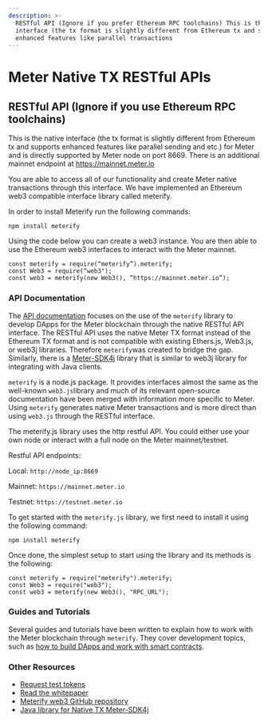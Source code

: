 ```yaml
---
description: >-
  RESTful API (Ignore if you prefer Ethereum RPC toolchains) This is the native
  interface (the tx format is slightly different from Ethereum tx and supports
  enhanced features like parallel transactions
---
```


# Meter Native TX RESTful APIs

## **RESTful API (Ignore if you use Ethereum RPC toolchains)**

This is the native interface (the tx format is slightly different from Ethereum tx and supports enhanced features like parallel sending and etc.) for Meter and is directly supported by Meter node on port 8669. There is an additional mainnet endpoint at [https://mainnet.meter.io ](https://mainnet.meter.io:8667)

You are able to access all of our functionality and create Meter native transactions through this interface. We have implemented an Ethereum web3 compatible interface library called meterify.&#x20;

In order to install Meterify run the following commands:

```
npm install meterify
```

Using the code below you can create a web3 instance. You are then able to use the Ethereum web3 interfaces to interact with the Meter mainnet.

```
const meterify = require(“meterify”).meterify;
const Web3 = require(“web3");
const web3 = meterify(new Web3(), “https://mainnet.meter.io”);
```

### **API Documentation**

The [API documentation](meterify-api-documentation/) focuses on the use of the `meterify` library to develop DApps for the Meter blockchain through the native RESTful API interface.  The RESTful API uses the native Meter TX format instead of the Ethereum TX format and is not compatible with existing Ethers.js, Web3.js, or web3j libraries.  Therefore `meterify`was created to bridge the gap.  Similarly, there is a [Meter-SDK4j](https://github.com/meterio/meter-sdk4j) library that is similar to web3j library for integrating with Java clients.

`meterify` is a node.js package.  It provides interfaces almost the same as the well-known `web3.js`library and much of its relevant open-source documentation have been merged with information more specific to Meter.  Using `meterify` generates native Meter transactions and is more direct than using `web3.js` through the RESTful interface. &#x20;

The meterify.js library uses the http restful API.  You could either use your own node or interact with a full node on the Meter mainnet/testnet. &#x20;

Restful API endpoints:

Local: `http://node_ip:8669`

Mainnet: `https://mainnet.meter.io`

Testnet: `https://testnet.meter.io`

To get started with the `meterify.js` library, we first need to install it using the following command:

```
npm install meterify
```

Once done, the simplest setup to start using the library and its methods is the following:

```
const meterify = require("meterify").meterify;
const Web3 = require("web3");
const web3 = meterify(new Web3(), "RPC_URL");
```

### Guides and Tutorials <a href="#guides-and-tutorials" id="guides-and-tutorials"></a>

Several guides and tutorials have been written to explain how to work with the Meter blockchain through `meterify`. They cover development topics, such as [how to build DApps and work with smart contracts](meter-dapp-tutorials.md).

### Other Resources <a href="#other-resources" id="other-resources"></a>

* [Request test tokens](http://faucet-warringstakes.meter.io/)
* [Read the whitepaper](https://docsend.com/view/6gebiph)
* [Meterify web3 GitHub repository](https://github.com/meterio/meterify)
* [Java library for Native TX Meter-SDK4j](https://github.com/meterio/meter-sdk4j)
